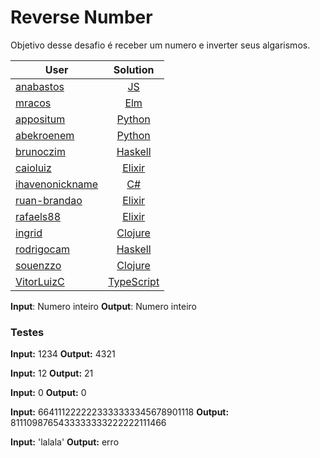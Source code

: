 # Reverse Number

Objetivo desse desafio é receber um numero e inverter seus algarismos.

| User        | Solution           |
| ------------- |:-------------:|
| [anabastos](https://github.com/anabastos) | [JS](https://github.com/lambda-study-group/desafios/tree/master/1-reverse-number/anabastos) |
| [mracos](https://github.com/mracos) | [Elm](https://github.com/lambda-study-group/desafios/tree/master/1-reverse-number/mracos) |
| [appositum](https://github.com/appositum) | [Python](https://github.com/lambda-study-group/desafios/tree/master/1-reverse-number/appositum) |
| [abekroenem](https://github.com/appositum) | [Python](https://github.com/lambda-study-group/desafios/tree/master/1-reverse-number/abekroenem) |
| [brunoczim](https://github.com/brunoczim) | [Haskell](https://github.com/lambda-study-group/desafios/tree/master/1-reverse-number/brunoczim) |
| [caioluiz](https://github.com/caioluiz) | [Elixir](https://github.com/lambda-study-group/desafios/tree/master/1-reverse-number/caioluiz) |
| [ihavenonickname](https://github.com/ihavenonickname) | [C#](https://github.com/lambda-study-group/desafios/tree/master/1-reverse-number/ihavenonickname) |
| [ruan-brandao](https://github.com/ruan-brandao) | [Elixir](https://github.com/lambda-study-group/desafios/tree/master/1-reverse-number/ruan-brandao) |
| [rafaels88](https://github.com/rafaels88) | [Elixir](https://github.com/lambda-study-group/desafios/tree/master/1-reverse-number/rafaels88) |
| [ingrid](https://github.com/ingrid) | [Clojure](https://github.com/lambda-study-group/desafios/tree/master/1-reverse-number/ingrid) |
| [rodrigocam](https://github.com/rodrigocam) | [Haskell](https://github.com/lambda-study-group/desafios/tree/master/1-reverse-number/rodrigocam) |
| [souenzzo](https://github.com/souenzzo) | [Clojure](https://github.com/lambda-study-group/desafios/tree/master/1-reverse-number/souenzzo) |
| [VitorLuizC](https://github.com/VitorLuizC) | [TypeScript](https://github.com/lambda-study-group/desafios/tree/master/1-reverse-number/VitorLuizC) |

**Input**: Numero inteiro
**Output**: Numero inteiro

### Testes

**Input:** 1234
**Output:** 4321

**Input:** 12
**Output:** 21

**Input:** 0
**Output:** 0

**Input:** 6641112222223333333345678901118
**Output:** 8111098765433333333222222111466

**Input:** 'lalala'
**Output:** erro
